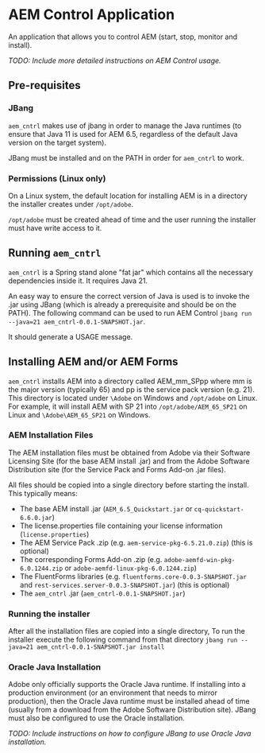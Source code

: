 # AEM Control Application

An application that allows you to control AEM (start, stop, monitor and install).  

_TODO: Include more detailed instructions on AEM Control usage._

## Pre-requisites

### JBang
`aem_cntrl` makes use of jbang in order to manage the Java runtimes 
(to ensure that Java 11 is used for AEM 6.5, regardless of the default
Java version on the target system).

JBang must be installed and on the PATH in order for `aem_cntrl` to work.

### Permissions (Linux only)
On a Linux system, the default location for installing AEM is in a directory the installer
creates under `/opt/adobe`.

`/opt/adobe` must be created ahead of time and the user running the installer must have
write access to it.

## Running `aem_cntrl`
`aem_cntrl` is a Spring stand alone "fat jar" which contains all the necessary dependencies
inside it.  It requires Java 21. 

An easy way to ensure the correct version of Java is used is to invoke the .jar using JBang
(which is already a prerequisite and should be on the PATH).  The following command can be used
to run AEM Control `jbang run --java=21 aem_cntrl-0.0.1-SNAPSHOT.jar`.

It should generate a USAGE message.

## Installing AEM and/or AEM Forms

`aem_cntrl` installs AEM into a directory called AEM_mm_SPpp where mm is the major version (typically 65) and pp is the service pack version (e.g. 21). 
This directory is located under `\Adobe` on Windows and `/opt/adobe` on Linux. 
For example, it will install AEM with SP 21 into `/opt/adobe/AEM_65_SP21` on Linux and `\Adobe\AEM_65_SP21` on Windows.

### AEM Installation Files
The AEM installation files must be obtained from Adobe via their Software Licensing Site 
(for the base AEM install .jar) and from the Adobe Software Distribution site (for the
Service Pack and Forms Add-on .jar files).

All files should be copied into a single directory before starting the install.  This typically means:
* The base AEM install .jar (`AEM_6.5_Quickstart.jar` or `cq-quickstart-6.6.0.jar`)
* The license.properties file containing your license information (`license.properties`)
* The AEM Service Pack .zip (e.g. `aem-service-pkg-6.5.21.0.zip`) (this is optional)
* The corresponding Forms Add-on .zip (e.g. `adobe-aemfd-win-pkg-6.0.1244.zip` or `adobe-aemfd-linux-pkg-6.0.1244.zip`)
* The FluentForms libraries (e.g. `fluentforms.core-0.0.3-SNAPSHOT.jar` and `rest-services.server-0.0.3-SNAPSHOT.jar`) (this is optional)
* The `aem_cntrl` .jar (`aem_cntrl-0.0.1-SNAPSHOT.jar`)

### Running the installer
After all the installation files are copied into a single directory, To run the installer execute the following command from that directory `jbang run --java=21 aem_cntrl-0.0.1-SNAPSHOT.jar install`

### Oracle Java Installation
Adobe only officially supports the Oracle Java runtime.  If installing into a production environment 
(or an environment that needs to mirror production), then the Oracle Java runtime must be installed
ahead of time (usually from a download from the Adobe Software Distribution site).  JBang must
also be configured to use the Oracle installation.

_TODO: Include instructions on how to configure JBang to use Oracle Java installation._

